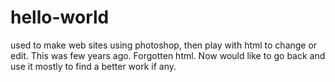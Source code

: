 # hello-world

used to make web sites using photoshop, then play with html to change or edit.  This was few years ago.  Forgotten html.  Now would like to go back and use it mostly to find a better work if any.  
